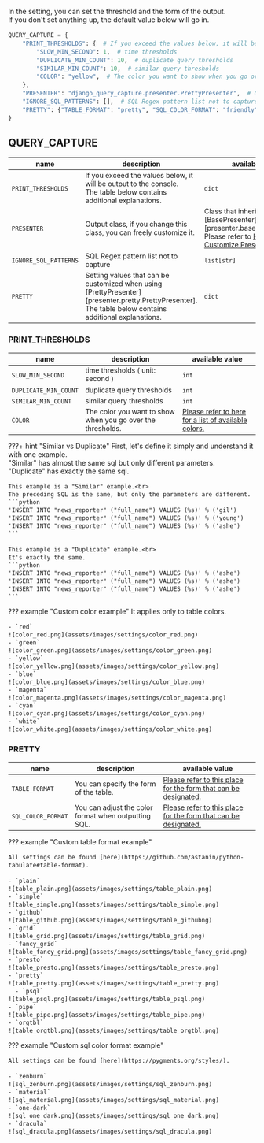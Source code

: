 In the setting, you can set the threshold and the form of the output.<br>
If you don't set anything up, the default value below will go in.

```python
QUERY_CAPTURE = {
    "PRINT_THRESHOLDS": {  # If you exceed the values below, it will be output to the console.
        "SLOW_MIN_SECOND": 1,  # time thresholds
        "DUPLICATE_MIN_COUNT": 10,  # duplicate query thresholds
        "SIMILAR_MIN_COUNT": 10,  # similar query thresholds
        "COLOR": "yellow",  # The color you want to show when you go over the thresholds.
    },
    "PRESENTER": "django_query_capture.presenter.PrettyPresenter",  # Output class, if you change this class, you can freely customize it.
    "IGNORE_SQL_PATTERNS": [],  # SQL Regex pattern list not to capture
    "PRETTY": {"TABLE_FORMAT": "pretty", "SQL_COLOR_FORMAT": "friendly"},  # Setting values that can be customized when using PrettyPresenter.
}
```

## QUERY_CAPTURE

| name                  | description                                                                                                            | available value                                                                                       |
|-----------------------|------------------------------------------------------------------------------------------------------------------------|-------------------------------------------------------------------------------------------------------|
| `PRINT_THRESHOLDS`    | If you exceed the values below, it will be output to the console.<br>The table below contains additional explanations. | `dict`                                                                                                  |
| `PRESENTER`           | Output class, if you change this class, you can freely customize it.                                                   | Class that inherited [BasePresenter][presenter.base.BasePresenter].<br>Please refer to [How to Customize Presenter](../../api_guide/presenter/#how-to-customize-presenter)              |
| `IGNORE_SQL_PATTERNS` | SQL Regex pattern list not to capture                                                                                  | `list[str]`                                                                                             |
| `PRETTY`              | Setting values that can be customized when using [PrettyPresenter][presenter.pretty.PrettyPresenter].<br>The table below contains additional explanations. | `dict`                                                                                                  |

### PRINT_THRESHOLDS

| name                  | description                                                 | available value |
|-----------------------|-------------------------------------------------------------|-----------------|
| `SLOW_MIN_SECOND`     | time thresholds ( unit: second )                            | `int`             |
| `DUPLICATE_MIN_COUNT` | duplicate query thresholds                                  | `int`             |
| `SIMILAR_MIN_COUNT`   | similar query thresholds                                    | `int`             |
| `COLOR`               | The color you want to show when you go over the thresholds. | [Please refer to here for a list of available colors.](https://github.com/django/django/blob/main/django/utils/termcolors.py)             |

???+ hint "Similar vs Duplicate"
    First, let's define it simply and understand it with one example.<br>
    "Similar" has almost the same sql but only different parameters.<br>
    "Duplicate" has exactly the same sql.<br>

    This example is a "Similar" example.<br>
    The preceding SQL is the same, but only the parameters are different.
    ```python
    'INSERT INTO "news_reporter" ("full_name") VALUES (%s)' % ('gil')
    'INSERT INTO "news_reporter" ("full_name") VALUES (%s)' % ('young')
    'INSERT INTO "news_reporter" ("full_name") VALUES (%s)' % ('ashe')
    ```

    This example is a "Duplicate" example.<br>
    It's exactly the same.
    ```python
    'INSERT INTO "news_reporter" ("full_name") VALUES (%s)' % ('ashe')
    'INSERT INTO "news_reporter" ("full_name") VALUES (%s)' % ('ashe')
    'INSERT INTO "news_reporter" ("full_name") VALUES (%s)' % ('ashe')
    ```

??? example "Custom color example"
    It applies only to table colors.

    - `red`
    ![color_red.png](assets/images/settings/color_red.png)
    - `green`
    ![color_green.png](assets/images/settings/color_green.png)
    - `yellow`
    ![color_yellow.png](assets/images/settings/color_yellow.png)
    - `blue`
    ![color_blue.png](assets/images/settings/color_blue.png)
    - `magenta`
    ![color_magenta.png](assets/images/settings/color_magenta.png)
    - `cyan`
    ![color_cyan.png](assets/images/settings/color_cyan.png)
    - `white`
    ![color_white.png](assets/images/settings/color_white.png)

### PRETTY

| name               | description                                          | available value                                                 |
|--------------------|------------------------------------------------------|-----------------------------------------------------------------|
| `TABLE_FORMAT`     | You can specify the form of the table.               | [Please refer to this place for the form that can be designated.](https://github.com/astanin/python-tabulate#table-format) |
| `SQL_COLOR_FORMAT` | You can adjust the color format when outputting SQL. | [Please refer to this place for the form that can be designated.](https://pygments.org/styles/) |

??? example "Custom table format example"

    All settings can be found [here](https://github.com/astanin/python-tabulate#table-format).

    - `plain`
    ![table_plain.png](assets/images/settings/table_plain.png)
    - `simple`
    ![table_simple.png](assets/images/settings/table_simple.png)
    - `github`
    ![table_github.png](assets/images/settings/table_githubng)
    - `grid`
    ![table_grid.png](assets/images/settings/table_grid.png)
    - `fancy_grid`
    ![table_fancy_grid.png](assets/images/settings/table_fancy_grid.png)
    - `presto`
    ![table_presto.png](assets/images/settings/table_presto.png)
    - `pretty`
    ![table_pretty.png](assets/images/settings/table_pretty.png)
      - `psql`
    ![table_psql.png](assets/images/settings/table_psql.png)
    - `pipe`
    ![table_pipe.png](assets/images/settings/table_pipe.png)
    - `orgtbl`
    ![table_orgtbl.png](assets/images/settings/table_orgtbl.png)

??? example "Custom sql color format example"

    All settings can be found [here](https://pygments.org/styles/).

    - `zenburn`
    ![sql_zenburn.png](assets/images/settings/sql_zenburn.png)
    - `material`
    ![sql_material.png](assets/images/settings/sql_material.png)
    - `one-dark`
    ![sql_one_dark.png](assets/images/settings/sql_one_dark.png)
    - `dracula`
    ![sql_dracula.png](assets/images/settings/sql_dracula.png)
